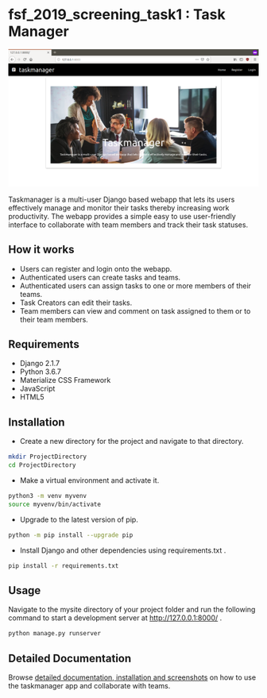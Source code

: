 # fsf_2019_screening_task1 : Task Manager 
![Homepage](images/home.png)

Taskmanager is a multi-user Django based webapp that lets its users effectively manage and monitor their tasks thereby increasing work productivity.
The webapp provides a simple easy to use user-friendly interface to collaborate with team members and track their task statuses.
## How it works
* Users can register and login onto the webapp.
* Authenticated users can create tasks and teams.
* Authenticated users can assign tasks to one or more members of their teams.
* Task Creators can edit their tasks.
* Team members can view and comment on task assigned to them or to their team members.

## Requirements
* Django 2.1.7
* Python 3.6.7
* Materialize CSS Framework
* JavaScript
* HTML5

## Installation

* Create a new directory for the project and navigate to that directory.

```bash
mkdir ProjectDirectory
cd ProjectDirectory
```
* Make a virtual environment and activate it.
```bash
python3 -m venv myvenv
source myvenv/bin/activate
```
* Upgrade to the latest version of pip.
```bash
python -m pip install --upgrade pip
```
* Install Django and other dependencies using requirements.txt .
```bash
pip install -r requirements.txt
```
## Usage
Navigate to the mysite directory of your project folder and run the following command to start a development server at http://127.0.0.1:8000/ .

```bash
python manage.py runserver
```

## Detailed Documentation
Browse [detailed documentation, installation and screenshots](https://drive.google.com/file/d/1AQOAUrvZkf8mjhhMixESvIhTWHVpZEBU/view?usp=sharing) on how to use the taskmanager app and collaborate with teams.

